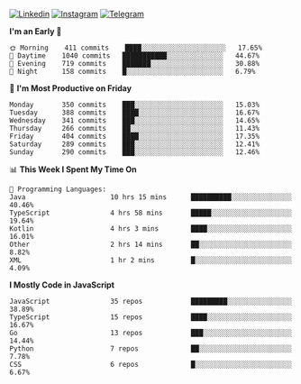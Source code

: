 [![Linkedin](https://img.shields.io/badge/-Archie-blue?style=flat-square&labelColor=gray&logo=Linkedin&logoColor=white&link=https://www.linkedin.com/in/archisdi)](https://www.linkedin.com/in/archisdi)
[![Instagram](https://img.shields.io/badge/-@archisdi-orange?style=flat-square&labelColor=gray&logo=Instagram&logoColor=white&link=https://www.instagram.com/archisdi)](https://www.instagram.com/archisdi)
[![Telegram](https://img.shields.io/badge/-aai-informational?style=flat-square&labelColor=gray&logo=telegram&logoColor=white&link=https://t.me/archisdi)](https://t.me/archisdi)

<!--START_SECTION:waka-->
**I'm an Early 🐤** 

```text
🌞 Morning    411 commits    ████░░░░░░░░░░░░░░░░░░░░░   17.65% 
🌆 Daytime    1040 commits   ███████████░░░░░░░░░░░░░░   44.67% 
🌃 Evening    719 commits    ███████░░░░░░░░░░░░░░░░░░   30.88% 
🌙 Night      158 commits    █░░░░░░░░░░░░░░░░░░░░░░░░   6.79%

```
📅 **I'm Most Productive on Friday** 

```text
Monday       350 commits    ███░░░░░░░░░░░░░░░░░░░░░░   15.03% 
Tuesday      388 commits    ████░░░░░░░░░░░░░░░░░░░░░   16.67% 
Wednesday    341 commits    ███░░░░░░░░░░░░░░░░░░░░░░   14.65% 
Thursday     266 commits    ██░░░░░░░░░░░░░░░░░░░░░░░   11.43% 
Friday       404 commits    ████░░░░░░░░░░░░░░░░░░░░░   17.35% 
Saturday     289 commits    ███░░░░░░░░░░░░░░░░░░░░░░   12.41% 
Sunday       290 commits    ███░░░░░░░░░░░░░░░░░░░░░░   12.46%

```


📊 **This Week I Spent My Time On** 

```text
💬 Programming Languages: 
Java                     10 hrs 15 mins      ██████████░░░░░░░░░░░░░░░   40.46% 
TypeScript               4 hrs 58 mins       █████░░░░░░░░░░░░░░░░░░░░   19.64% 
Kotlin                   4 hrs 3 mins        ████░░░░░░░░░░░░░░░░░░░░░   16.01% 
Other                    2 hrs 14 mins       ██░░░░░░░░░░░░░░░░░░░░░░░   8.82% 
XML                      1 hr 2 mins         █░░░░░░░░░░░░░░░░░░░░░░░░   4.09%

```

**I Mostly Code in JavaScript** 

```text
JavaScript               35 repos            █████████░░░░░░░░░░░░░░░░   38.89% 
TypeScript               15 repos            ████░░░░░░░░░░░░░░░░░░░░░   16.67% 
Go                       13 repos            ███░░░░░░░░░░░░░░░░░░░░░░   14.44% 
Python                   7 repos             ██░░░░░░░░░░░░░░░░░░░░░░░   7.78% 
CSS                      6 repos             █░░░░░░░░░░░░░░░░░░░░░░░░   6.67%

```



<!--END_SECTION:waka-->